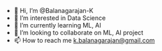- 👋 Hi, I’m @Balanagarajan-K
- 👀 I’m interested in Data Science
- 🌱 I’m currently learning ML, AI
- 💞️ I’m looking to collaborate on ML, AI project
- 📫 How to reach me k.balanagarajan@gmail.com

<!---
Balanagarajan-K/Balanagarajan-K is a ✨ special ✨ repository because its `README.md` (this file) appears on your GitHub profile.
You can click the Preview link to take a look at your changes.
--->

